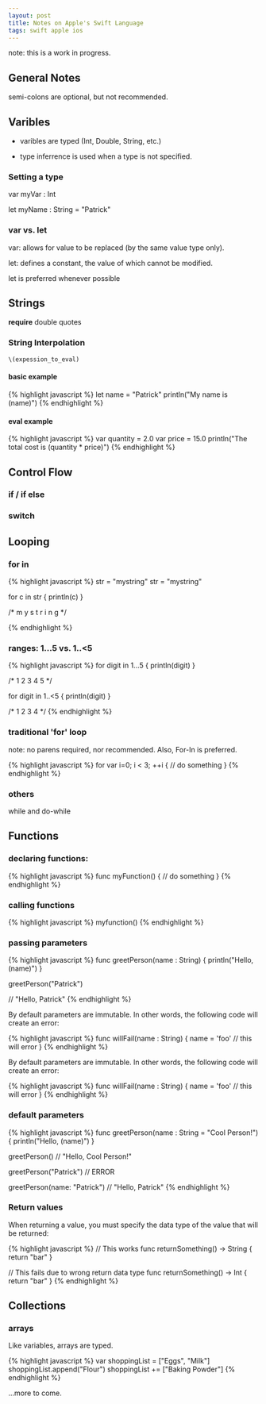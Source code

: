 ```yaml
---
layout: post
title: Notes on Apple's Swift Language  
tags: swift apple ios 
---
```


note: this is a work in progress.

## General Notes

semi-colons are optional, but not recommended.

## Varibles

 - varibles are typed (Int, Double, String, etc.)

 - type inferrence is used when a type is not specified.

### Setting a type

var myVar : Int

let myName : String = "Patrick"


### var vs. let

var: allows for value to be replaced (by the same value type only).

let: defines a constant, the value of which cannot be modified.

let is preferred whenever possible

## Strings

__require__ double quotes


### String Interpolation

    \(expession_to_eval)

#### basic example

{% highlight javascript %}
let name = "Patrick"
println("My name is \(name)")
{% endhighlight %}

  
#### eval example

{% highlight javascript %}
var quantity = 2.0
var price = 15.0
println("The total cost is \(quantity * price)")
{% endhighlight %}


## Control Flow

### if / if else

### switch


## Looping

### for in

{% highlight javascript %}
str = "mystring"
str = "mystring"

for c in str {
  println(c)
}

/*
m
y
s
t
r
i
n
g
*/

{% endhighlight %}



### ranges: 1...5  vs.  1..<5

{% highlight javascript %}
for digit in 1...5 {
    println(digit)
}

/*
1
2
3
4
5
*/

for digit in 1..<5 {
 println(digit)
}

/*
1
2
3
4
*/
{% endhighlight %}

   

### traditional 'for' loop

note: no parens required, nor recommended.  Also, For-In is preferred.

{% highlight javascript %}
for var i=0; i < 3; ++i {
  // do something
} 
{% endhighlight %}


### others

while and do-while


## Functions

### declaring functions:

{% highlight javascript %}
func myFunction() {
  // do something
}
{% endhighlight %}
  

### calling functions

{% highlight javascript %}
myfunction()
{% endhighlight %}

### passing parameters

{% highlight javascript %}
func greetPerson(name : String) {
  println("Hello, \(name)")
}

greetPerson("Patrick")

// "Hello, Patrick"
{% endhighlight %}
 

By default parameters are immutable.
In other words, the following code will create an error:

{% highlight javascript %}
    func willFail(name : String) {
      name = 'foo'  // this will error
    }
{% endhighlight %}

By default parameters are immutable.
In other words, the following code will create an error:

{% highlight javascript %}
func willFail(name : String) {
  name = 'foo'  // this will error
}
{% endhighlight %}

### default parameters

{% highlight javascript %}
func greetPerson(name : String = "Cool Person!") {
  println("Hello, \(name)")
}

greetPerson()
// "Hello, Cool Person!"

greetPerson("Patrick")
// ERROR

greetPerson(name: "Patrick")
// "Hello, Patrick"
{% endhighlight %}


### Return values

When returning a value, you must specify the data type of the value that will be returned:

{% highlight javascript %}
// This works
func returnSomething() -> String {
  return "bar"
}

// This fails due to wrong return data type 
func returnSomething() -> Int {
  return "bar"
}
{% endhighlight %}
   
## Collections

### arrays

Like variables, arrays are typed.

{% highlight javascript %}
var shoppingList = ["Eggs", "Milk"]
shoppingList.append("Flour")
shoppingList += ["Baking Powder"]
{% endhighlight %}
   


...more to come.
